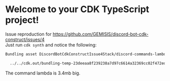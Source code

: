 # Welcome to your CDK TypeScript project!

Issue reproduction for https://github.com/GEMISIS/discord-bot-cdk-construct/issues/4  
Just run `cdk synth` and notice the following:

```sh
Bundling asset DiscordBotCdkConstructIssue4Stack/discord-commands-lambda/Code/Stage...

  ../../cdk.out/bundling-temp-23deeaa8f239238a7d97c6614a32369cc02f472ed7712f30aa5aa0d1fa30bddf/index.js  3.4mb ⚠️
```

The command lambda is 3.4mb big.